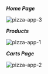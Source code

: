 ***Home Page***

![pizza-app-3](https://user-images.githubusercontent.com/74892603/168707749-134892f3-e476-45ff-b8fc-95e145454f4f.jpg)

***Products***

![pizza-app-1](https://user-images.githubusercontent.com/74892603/168707758-02bc1cea-225e-4b0d-9916-9c45d86a39b4.jpg)

***Carts Page***

![pizza-app-2](https://user-images.githubusercontent.com/74892603/168707763-c9b3072f-43d7-4280-a187-4aa95bb54aa0.jpg)
